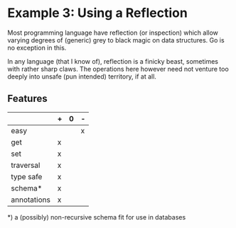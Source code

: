 # Example 3: Using a Reflection

Most programming language have reflection (or inspection) which allow varying 
degrees of (generic) grey to black magic on data structures. Go is no exception 
in this.

In any language (that I know of), reflection is a finicky beast, sometimes with
rather sharp claws. The operations here however need not venture too deeply 
into unsafe (pun intended) territory, if at all. 

## Features

|             | + | 0 | - |
|-------------|---|---|---|
| easy        |   |   | x |
| get         | x |   |   |
| set         | x |   |   |
| traversal   | x |   |   |
| type safe   | x |   |   |
| schema*     | x |   |   |
| annotations | x |   |   |

*) a (possibly) non-recursive schema fit for use in databases
